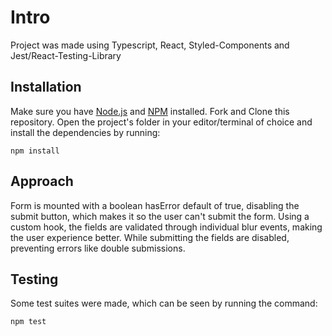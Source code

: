 # Intro

Project was made using Typescript, React, Styled-Components and Jest/React-Testing-Library

## Installation

Make sure you have [Node.js](https://nodejs.org/en/) and [NPM](https://www.npmjs.com/) installed.
Fork and Clone this repository.
Open the project's folder in your editor/terminal of choice and install the dependencies by running:

```
npm install
```

## Approach

Form is mounted with a boolean hasError default of true, disabling the submit button, which makes it so the user can't submit the form.
Using a custom hook, the fields are validated through individual blur events, making the user experience better.
While submitting the fields are disabled, preventing errors like double submissions.

## Testing

Some test suites were made, which can be seen by running the command:

```
npm test
```
